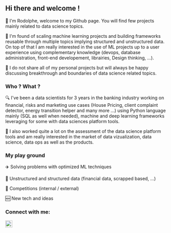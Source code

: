  ## Hi there and welcome !

👋 I'm Rodolphe, welcome to my Github page. You will find few projects mainly related to data science topics.

💎 I'm found of scaling machine learning projects and building frameworks reusable through multiple topics implying structured and unstructured data. On top of that I am really interested in the use of ML projects up to a user experience using complementary knowledge (devops, database administration, front-end developement, librairies, Design thinking, ...).

🔐 I do not share all of my personal projects but will always be happy discussing breakthrough and boundaries of data science related topics.


### Who ? What ?
🔍 I've been a data scientists for 3 years in the banking industry working on financial, risks and marketing use cases (House Pricing, client complaint detector, energy transition helper and many more ...) using Python language mainly (SQL as well when needed), machine and deep learning frameworks leveraging for some with data sciences platform tools.

🤩 I also worked quite a lot on the assessment of the data science platform tools and am really interested in the market of data vizualization, data science, data ops as well as the products.


### My play ground
✈️ Solving problems with optimized ML techniques

🥅 Unstructured and structured data (financial data, scrapped based, ...)

🤖 Competitions (internal / external)

🆕 New tech and ideas

### Connect with me:

[<img align="left" alt="RodolpheR | LinkedIn" width="22px" src="https://cdn-icons-png.flaticon.com/512/174/174857.png" />][linkedin]

<br />

<br />


[linkedin]: https://www.linkedin.com/in/rodolphe-redoute-419060128/
